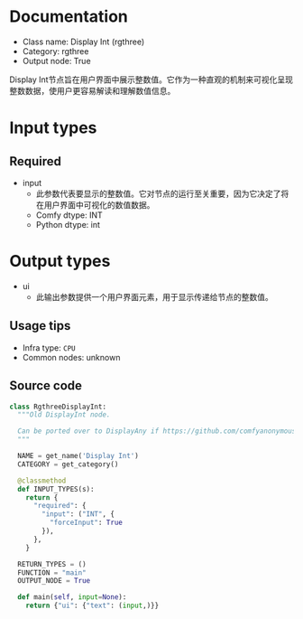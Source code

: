 
# Documentation
- Class name: Display Int (rgthree)
- Category: rgthree
- Output node: True

Display Int节点旨在用户界面中展示整数值。它作为一种直观的机制来可视化呈现整数数据，使用户更容易解读和理解数值信息。

# Input types
## Required
- input
    - 此参数代表要显示的整数值。它对节点的运行至关重要，因为它决定了将在用户界面中可视化的数值数据。
    - Comfy dtype: INT
    - Python dtype: int

# Output types
- ui
    - 此输出参数提供一个用户界面元素，用于显示传递给节点的整数值。


## Usage tips
- Infra type: `CPU`
- Common nodes: unknown


## Source code
```python
class RgthreeDisplayInt:
  """Old DisplayInt node.

  Can be ported over to DisplayAny if https://github.com/comfyanonymous/ComfyUI/issues/1527 fixed.
  """

  NAME = get_name('Display Int')
  CATEGORY = get_category()

  @classmethod
  def INPUT_TYPES(s):
    return {
      "required": {
        "input": ("INT", {
          "forceInput": True
        }),
      },
    }

  RETURN_TYPES = ()
  FUNCTION = "main"
  OUTPUT_NODE = True

  def main(self, input=None):
    return {"ui": {"text": (input,)}}

```
